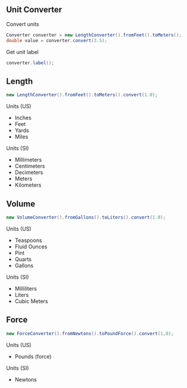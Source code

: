 ## Unit Converter ##

Convert units

```java
Converter converter = new LengthConverter().fromFeet().toMeters();
double value = converter.convert(3.5);
```

Get unit label

```java
converter.label();
```

## Length ##

```java
new LengthConverter().fromFeet().toMeters().convert(1.0);
```

Units (US)
- Inches
- Feet
- Yards
- Miles

Units (SI)
- Millimeters
- Centimeters
- Decimeters
- Meters
- Kilometers

## Volume ##

```java
new VolumeConverter().fromGallons().toLiters().convert(1.0);

```

Units (US)
- Teaspoons
- Fluid Ounces
- Pint
- Quarts
- Gallons

Units (SI)
- Milliliters
- Liters
- Cubic Meters

## Force ##

```java
new ForceConverter().fromNewtons().toPoundForce().convert(1,0);
```

Units (US)
- Pounds (force)

Units (SI)
- Newtons
